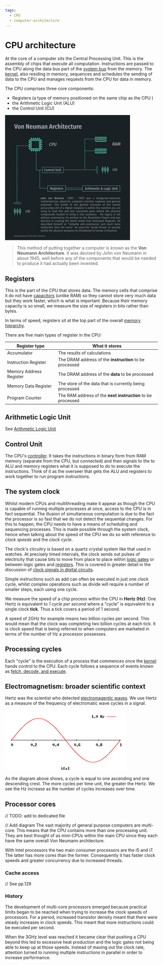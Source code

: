 ```yaml
---
tags:
  - CPU
  - computer-architecture
---
```


# CPU architecture

At the core of a computer sits the Central Processing Unit. This is the assembly
of chips that execute all computation. Instructions are passed to the CPU along
the data bus part of the [system bus](Bus.md) from the
memory. The [kernel](The_kernel.md), also residing in memory,
sequences and schedules the sending of data to the CPU and manages requests from
the CPU for data in memory.

The CPU comprises three core components:

- Registers (a type of memory positioned on the same chip as the CPU )
- the Arithmetic Logic Unit (ALU)
- the Control Unit (CU)

![](/img/von_neumann_architecture.jpeg)

> This method of putting together a computer is known as the **Von Neumann
> Architecture**. It was devised by John von Neumann in about 1945, well before
> any of the components that would be needed to produce it had actually been
> invented.

## Registers

This is the part of the CPU that stores data. The memory cells that comprise it
do not have [capacitors](Memory.md) (unlike RAM)
so they cannot store very much data but they work faster, which is what is
important. Because their memory capacity is so small, we measure the size of
registers in bits rather than bytes.

In terms of speed, registers sit at the top part of the overall
[memory hierarchy](Memory.md#the-memory-hierarchy).

There are five main types of register in the CPU:

| Register type           | What it stores                                              |
| ----------------------- | ----------------------------------------------------------- |
| Accumulator             | The results of calculations                                 |
| Instruction Register    | The DRAM address of the **instruction** to be processed     |
| Memory Address Register | The DRAM address of the **data** to be processed            |
| Memory Data Register    | The store of the data that is currently being processed     |
| Program Counter         | The RAM address of the **next instruction** to be processed |

## Arithmetic Logic Unit

See [Arithmetic Logic Unit](Arithmetic_Logic_Unit.md)

## Control Unit

The CPU's [controller](Chipset_and_controllers.md). It
takes the instructions in binary form from RAM memory (separate from the CPU,
but connected) and then signals to the to ALU and memory registers what it is
supposed to do to execute the instructions. Think of it as the overseer that
gets the ALU and registers to work together to run program instructions.

## The system clock

Whilst modern CPUs and multithreading make it appear as though the CPU is
capable of running multiple processes at once, access to the CPU is in fact
sequential. The illusion of simultaneous computation is due to the fact the
processor is so fast that we do not detect the sequential changes. For this to
happen, the CPU needs to have a means of scheduling and sequencing processes.
This is made possible through the system clock, hence when talking about the
speed of the CPU we do so with reference to _clock speeds_ and the _clock
cycle_.

The clock's circuitry is based on a quartz crystal system like that used in
watches. At precisely timed intervals, the clock sends out pulses of electricity
that cause bits to move from place to place within
[logic gates](Logic_gates.md) or
between logic gates and
[registers](CPU_architecture.md#registers). This is
covered in greater detail in the discussion of
[clock signals in digital circuits](Clock_signals.md).

Simple instructions such as add can often be executed in just one clock cycle,
whilst complex operations such as divide will require a number of smaller steps,
each using one cycle.

We measure the speed of a chip process within the CPU in **Hertz (Hz)**. One
Hertz is equivalent to _1 cycle per second_ where a "cycle" is equivalent to a
single clock **tick**. Thus a tick covers a period of 1 second.

A speed of 2GHz for example means two billion cycles per second. This would mean
that the clock was completing two billion cycles at each tick. It is clock speed
that is being referred to when computers are marketed in terms of the number of
Hz a processor possesses.

## Processing cycles

Each "cycle" is the execution of a process that commences once the
[kernel](The_kernel.md) hands control to the CPU. Each cycle
follows a sequence of events known as
[fetch, decode, and execute](Fetch_decode_execute.md).

## Electromagnetism: broader scientific context

Hertz was the scientist who detected
[electromagentic waves](Electromagnetism.md).
We use Hertz as a measure of the frequency of electromatic wave cycles in a
signal.

![](/img/hertz_wave_freq.gif)

As the diagram above shows, a cycle is equal to one ascending and one descending
crest. The more cycles per time unit, the greater the Hertz. We see the Hz
increase as the number of cycles increases over time.

## Processor cores

// TODO: add to dedicated file

// Add diagram The vast majority of general purpose computers are multi-core.
This means that the CPU contains more than one processing unit. They are best
thought of as mini-CPUs within the main CPU since they each have the same
overall Von Neumann architecture.

With Intel processors the two main consumer processors are the i5 and i7. The
latter has more cores than the former. Consequently it has faster clock speeds
and greater concurrency due to increased threads.

### Cache access

// See pp.129

### History

The development of multi-core processors emerged because practical limits began
to be reached when trying to increase the clock speeds of processors. For a
period, increased transistor density meant that there were steady increases in
clock speeds. This meant that more instructions could be executed per second.

When the 3GHz level was reached it became clear that pushing a CPU beyond this
led to excessive heat production and the logic gates not being able to keep up
at those speeds. Instead of maxing out the clock rate, attention turned to
running multiple instructions in parallel in order to increase performance.
